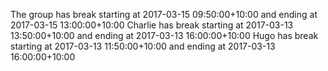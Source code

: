 
The group has break starting at 2017-03-15 09:50:00+10:00 and ending at 2017-03-15 13:00:00+10:00
Charlie has break starting at 2017-03-13 13:50:00+10:00 and ending at 2017-03-13 16:00:00+10:00
Hugo has break starting at 2017-03-13 11:50:00+10:00 and ending at 2017-03-13 16:00:00+10:00
